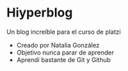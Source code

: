 # Hiyperblog
Un blog increíble para el curso de platzi 

* Creado por Natalia González
* Objetivo nunca parar de aprender
* Aprendí bastante de Git y Github
